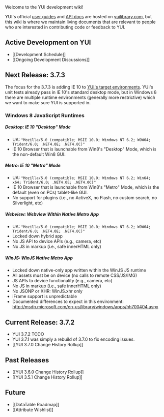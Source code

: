 Welcome to the YUI development wiki!

YUI's official [user guides](http://yuilibrary.com/yui/docs/guides/) and [API docs](http://yuilibrary.com/yui/docs/api/) are hosted on [yuilibrary.com](http://yuilibrary.com/), but this wiki is where we maintain living documents that are relevant to people who are interested in contributing code or feedback to YUI.

## Active Development on YUI

* [[Development Schedule]]
* [[Ongoing Development Discussions]]

## Next Release: 3.7.3

The focus for the 3.7.3 is adding IE 10 to [YUI's target environments](http://yuilibrary.com/yui/environments/). YUI's unit tests already pass in IE 10's standard desktop mode, but in Windows 8 there are multiple runtime environments (generally more restrictive) which we want to make sure YUI is supported in.

### Windows 8 JavaScript Runtimes

##### **Desktop:** IE 10 "Desktop" Mode
* UA: `"Mozilla/5.0 (compatible; MSIE 10.0; Windows NT 6.2; WOW64; Trident/6.0; .NET4.0E; .NET4.0C)"`
* IE 10 Browser that is launchable from Win8's "Desktop" Mode, which is the non-default Win8 GUI.

##### **Metro:** IE 10 "Metro" Mode
* UA: `"Mozilla/5.0 (compatible; MSIE 10.0; Windows NT 6.2; Win64; x64; Trident/6.0; .NET4.0E; .NET4.0C)"`
* IE 10 Browser that is launchable from Win8's "Metro" Mode, which is the default (even on PCs) tablet-like GUI.
* No support for plugins (i.e., no ActiveX, no Flash, no custom search, no Silverlight, etc)

##### **Webview:** Webview Within Native Metro App
* UA: `"Mozilla/5.0 (compatible; MSIE 10.0; Windows NT 6.2; WOW64; Trident/6.0; .NET4.0E; .NET4.0C)"`
* Locked down hybrid app
* No JS API to device APIs (e.g., camera, etc)
* No JS in markup (i.e., safe innerHTML only)

##### **WinJS:** WinJS Native Metro App
* Locked down native-only app written within the WinJS JS runtime
* All assets must be on device (no calls to remote CSS/JS/IMG)
* JS APIs to device functionality (e.g., camera, etc)
* No JS in markup (i.e., safe innerHTML only)
* No JSONP or XHR: WinJS.xhr only
* iFrame support is unpredictable
* Documented differences to expect in this environment: http://msdn.microsoft.com/en-us/library/windows/apps/hh700404.aspx

## Current Release: 3.7.2

* YUI 3.7.2 TODO
* YUI 3.7.1 was simply a rebuild of 3.7.0 to fix encoding issues.
* [[YUI 3.7.0 Change History Rollup]]

## Past Releases

* [[YUI 3.6.0 Change History Rollup]]
* [[YUI 3.5.1 Change History Rollup]]

## Future

* [[DataTable Roadmap]]
* [[Attribute Wishlist]]